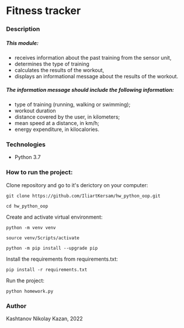 # Fitness tracker
### Description
#####  This module:
- receives information about the past training from the sensor unit,
- determines the type of training
- calculates the results of the workout,
- displays an informational message about the results of the workout.
##### The information message should include the following information:
- type of training (running, walking or swimming);
- workout duration
- distance covered by the user, in kilometers;
- mean speed at a distance, in km/h;
- energy expenditure, in kilocalories.

### Technologies
- Python 3.7
### How to run the project:
Clone repository and go to it's derictory on your computer:
```
git clone https://github.com/IliartKersam/hw_python_oop.git
```
```
cd hw_python_oop
```
Create and activate virtual environment:

```
python -m venv venv
```
```
source venv/Scripts/activate
```
```
python -m pip install --upgrade pip
```
Install the requirements from requirements.txt:
```
pip install -r requirements.txt
```
Run the project:
```
python homework.py
```
### Author
Kashtanov Nikolay
Kazan, 2022